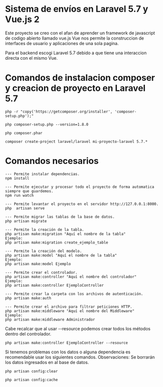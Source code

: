 # Sistema de envíos en Laravel 5.7 y Vue.js 2
Este proyecto se creo con el afan de aprender un framework de javascript de codigo abierto llamado vue.js
Vue nos permite la construccion de interfaces de usuario y aplicaciones de una sola pagina.

Para el backend escogi Laravel 5.7 debido a que tiene una interaccion directa con el mismo Vue.

# Comandos de instalacion composer y creacion de proyecto en Laravel 5.7
```
php -r "copy('https://getcomposer.org/installer', 'composer-setup.php');"

php composer-setup.php --version=1.8.0

php composer.phar

composer create-project laravel/laravel mi-proyecto-laravel 5.7.*
```

# Comandos necesarios 
```
--- Permite instalar dependencias.
npm install 

--- Permite ejecutar y procesar todo el proyecto de forma automatica siempre que guardemos.
npm run watch

--- Permite levantar el proyecto en el servidor http://127.0.0.1:8000.
php  artisan serve

--- Permite migrar las tablas de la base de datos.
php artisan migrate 

--- Permite la creación de la tabla.
php artisan make:migration "Aquí el nombre de la tabla"  
Ejemplo:
php artisan make:migration create_ejemplo_table

--- Permite la creación del modelo.
php artisan make:model "Aquí el nombre de la tabla"
Ejemplo:
php artisan make:model Ejemplo

--- Permite crear el controlador.
php artisan make:controller "Aquí el nombre del controlador"
Ejemplo:
php artisan make:controller EjemploController

--- Permite crear la carpeta con los archivos de autenticación.
php artisan make:auth 

--- Permite crear el archivo para filtrar peticiones HTTP.
php artisan make:middleware "Aquí el nombre del Middleware" 
Ejemplo:
php artisan make:middleware Administrador
```
Cabe recalcar que al usar --resource podemos crear todos los métodos dentro del controlador.
```
php artisan make:controller EjemploController --resource 
```

Si tenemos problemas con los datos o alguna dependencia es recomendable usar los siguientes comandos.
Observaciones: Se borrarán los datos ingresados en al base de datos.
```
php artisan config:clear

php artisan config:cache
```


